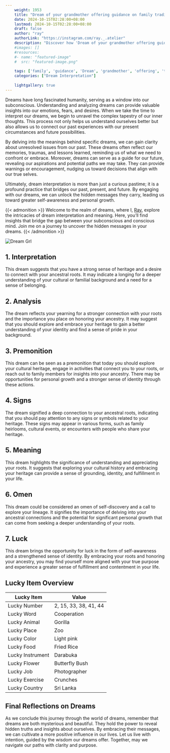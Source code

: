 ```yaml
---
    weight: 1953
    title: "Dream of your grandmother offering guidance on family traditions."  # Assuming 'title' column exists
    date: 2024-10-15T02:28:00+08:00
    lastmod: 2024-10-15T02:28:00+08:00
    draft: false
    author: "ray"
    authorLink: "https://instagram.com/ray._.atelier"
    description: "Discover how 'Dream of your grandmother offering guidance on family traditions.' can interpret your future and uncover its significant meanings in your life."
    #images: []
    #resources:
    #- name: "featured-image"
    #  src: "featured-image.png"
    
    tags: ['family', 'guidance', 'Dream', 'grandmother', 'offering', 'traditions']
    categories: ["Dream Interpretation"]
    
    lightgallery: true
---
```

    
Dreams have long fascinated humanity, serving as a window into our subconscious. Understanding and analyzing dreams can provide valuable insights into our emotions, fears, and desires. When we take the time to interpret our dreams, we begin to unravel the complex tapestry of our inner thoughts. This process not only helps us understand ourselves better but also allows us to connect our past experiences with our present circumstances and future possibilities.

By delving into the meanings behind specific dreams, we can gain clarity about unresolved issues from our past. These dreams often reflect our memories, traumas, and lessons learned, reminding us of what we need to confront or embrace. Moreover, dreams can serve as a guide for our future, revealing our aspirations and potential paths we may take. They can provide warnings or encouragement, nudging us toward decisions that align with our true selves.

Ultimately, dream interpretation is more than just a curious pastime; it is a profound practice that bridges our past, present, and future. By engaging with our dreams, we can unlock the hidden messages they carry, leading us toward greater self-awareness and personal growth.

{{< admonition >}}
Welcome to the realm of dreams, where I, [Ray](https://instagram.com/ray._.atelier), explore the intricacies of dream interpretation and meaning. Here, you’ll find insights that bridge the gap between your subconscious and conscious mind. Join me on a journey to uncover the hidden messages in your dreams.
{{< /admonition >}}

![Dream Grl](https://cdn.pixabay.com/photo/2017/11/02/03/35/gothic-2910057_1280.jpg "Dream Grl")

## 1. Interpretation
 This dream suggests that you have a strong sense of heritage and a desire to connect with your ancestral roots. It may indicate a longing for a deeper understanding of your cultural or familial background and a need for a sense of belonging.

## 2. Analysis
 The dream reflects your yearning for a stronger connection with your roots and the importance you place on honoring your ancestry. It may suggest that you should explore and embrace your heritage to gain a better understanding of your identity and find a sense of pride in your background.

## 3. Premonition
 This dream can be seen as a premonition that today you should explore your cultural heritage, engage in activities that connect you to your roots, or reach out to family members for insights into your ancestry. There may be opportunities for personal growth and a stronger sense of identity through these actions.

## 4. Signs
 The dream signified a deep connection to your ancestral roots, indicating that you should pay attention to any signs or symbols related to your heritage. These signs may appear in various forms, such as family heirlooms, cultural events, or encounters with people who share your heritage.

## 5. Meaning
 This dream highlights the significance of understanding and appreciating your roots. It suggests that exploring your cultural history and embracing your heritage can provide a sense of grounding, identity, and fulfillment in your life.

## 6. Omen
 This dream could be considered an omen of self-discovery and a call to explore your lineage. It signifies the importance of delving into your ancestral connections and the potential for significant personal growth that can come from seeking a deeper understanding of your roots.

## 7. Luck
 This dream brings the opportunity for luck in the form of self-awareness and a strengthened sense of identity. By embracing your roots and honoring your ancestry, you may find yourself more aligned with your true purpose and experience a greater sense of fulfillment and contentment in your life.

## Lucky Item Overview
| Lucky Item          | Value              |
|---------------|--------------------|
| Lucky Number        | 2, 15, 33, 38, 41, 44  |
| Lucky Word          | Cooperation |
| Lucky Animal        | Gorilla |
| Lucky Place         | Zoo     |
| Lucky Color         | Light pink     |
| Lucky Food          | Fried Rice      |
| Lucky Instrument    | Darabuka |
| Lucky Flower        | Butterfly Bush    |
| Lucky Job           | Photographer       |
| Lucky Exercise      | Crunches  |
| Lucky Country       | Sri Lanka    |


##  Final Reflections on Dreams

As we conclude this journey through the world of dreams, remember that dreams are both mysterious and beautiful. They hold the power to reveal hidden truths and insights about ourselves. By embracing their messages, we can cultivate a more positive influence in our lives. Let us live with intention, guided by the wisdom our dreams offer. Together, may we navigate our paths with clarity and purpose.
